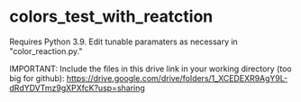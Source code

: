 # colors_test_with_reatction
Requires Python 3.9. Edit tunable paramaters as necessary in "color_reaction.py."

IMPORTANT: Include the files in this drive link in your working directory (too big for github): 
https://drive.google.com/drive/folders/1_XCEDEXR9AgY9L-dRdYDVTmz9gXPXfcK?usp=sharing
